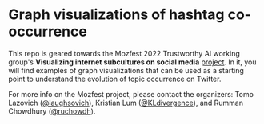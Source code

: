 # Graph visualizations of hashtag co-occurrence 

This repo is geared towards the Mozfest 2022 Trustworthy AI working group's
**Visualizing internet subcultures on social media** 
[project](https://groups.google.com/g/tai-online-communities). In it, you 
will find examples of graph visualizations that can be used as a starting point
to understand the evolution of topic occurrence on Twitter. 

For more info on the Mozfest project, please contact the organizers: 
Tomo Lazovich 
([@laughsovich](https://twitter.com/laughsovich)), Kristian Lum 
([@KLdivergence](https://twitter.com/kldivergence)), and Rumman Chowdhury
([@ruchowdh](https://twitter.com/ruchowdh)).
